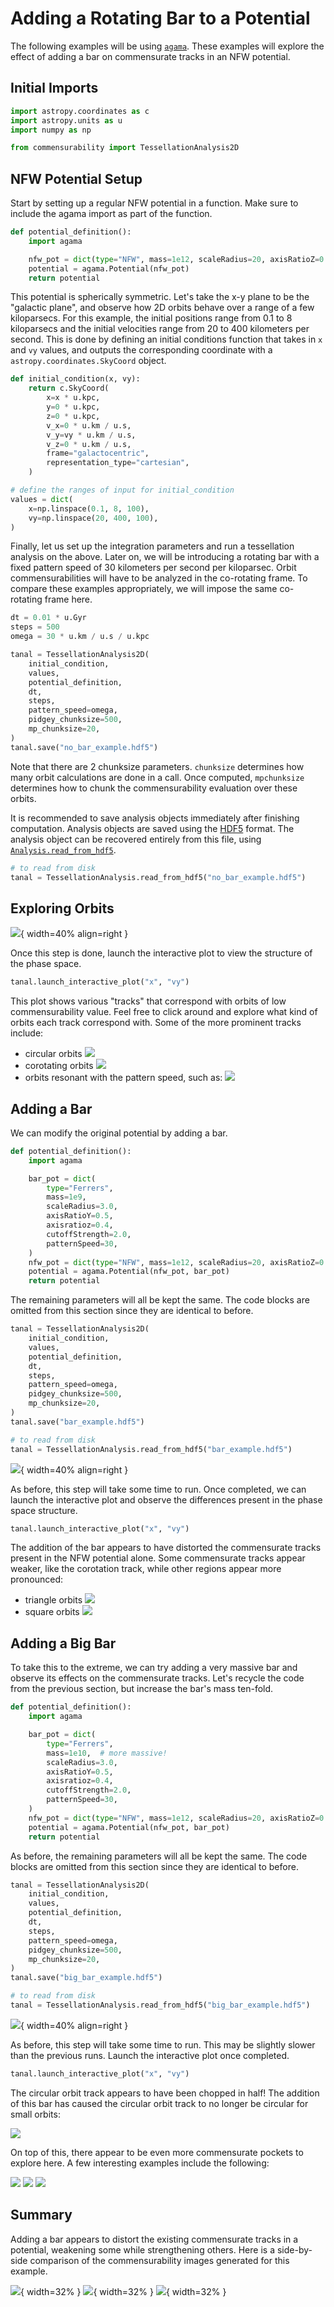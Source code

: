 # Adding a Rotating Bar to a Potential

The following examples will be using [`agama`](https://github.com/GalacticDynamics-Oxford/Agama). These examples will explore the effect of adding a bar on commensurate tracks in an NFW potential.

## Initial Imports

```py
import astropy.coordinates as c
import astropy.units as u
import numpy as np

from commensurability import TessellationAnalysis2D
```

## NFW Potential Setup

Start by setting up a regular NFW potential in a function. Make sure to include the agama import as part of the function.

```py
def potential_definition():
    import agama

    nfw_pot = dict(type="NFW", mass=1e12, scaleRadius=20, axisRatioZ=0.8)
    potential = agama.Potential(nfw_pot)
    return potential
```

This potential is spherically symmetric. Let's take the x-y plane to be the "galactic plane", and observe how 2D orbits behave over a range of a few kiloparsecs. For this example, the initial positions range from 0.1 to 8 kiloparsecs and the initial velocities range from 20 to 400 kilometers per second. This is done by defining an initial conditions function that takes in `x` and `vy` values, and outputs the corresponding coordinate with a `astropy.coordinates.SkyCoord` object.

```py
def initial_condition(x, vy):
    return c.SkyCoord(
        x=x * u.kpc,
        y=0 * u.kpc,
        z=0 * u.kpc,
        v_x=0 * u.km / u.s,
        v_y=vy * u.km / u.s,
        v_z=0 * u.km / u.s,
        frame="galactocentric",
        representation_type="cartesian",
    )

# define the ranges of input for initial_condition
values = dict(
    x=np.linspace(0.1, 8, 100),
    vy=np.linspace(20, 400, 100),
)
```

Finally, let us set up the integration parameters and run a tessellation analysis on the above.
Later on, we will be introducing a rotating bar with a fixed pattern speed of 30 kilometers per second per kiloparsec.
Orbit commensurabilities will have to be analyzed in the co-rotating frame.
To compare these examples appropriately, we will impose the same co-rotating frame here.

```py
dt = 0.01 * u.Gyr
steps = 500
omega = 30 * u.km / u.s / u.kpc

tanal = TessellationAnalysis2D(
    initial_condition,
    values,
    potential_definition,
    dt,
    steps,
    pattern_speed=omega,
    pidgey_chunksize=500,
    mp_chunksize=20,
)
tanal.save("no_bar_example.hdf5")
```

Note that there are 2 chunksize parameters. `chunksize` determines how many orbit calculations are done in a call. Once computed, `mpchunksize` determines how to chunk the commensurability evaluation over these orbits.

It is recommended to save analysis objects immediately after finishing computation. Analysis objects are saved using the [HDF5](https://www.hdfgroup.org/solutions/hdf5/) format. The analysis object can be recovered entirely from this file, using [`Analysis.read_from_hdf5`](../../../reference/commensurability/analysis.md#commensurability.analysis.AnalysisBase.read_from_hdf5).

```py
# to read from disk
tanal = TessellationAnalysis.read_from_hdf5("no_bar_example.hdf5")
```

## Exploring Orbits

![](no_bar.PNG){ width=40% align=right }

Once this step is done, launch the interactive plot to view the structure of the phase space.

```py
tanal.launch_interactive_plot("x", "vy")
```

This plot shows various "tracks" that correspond with orbits of low commensurability value. Feel free to click around and explore what kind of orbits each track correspond with. Some of the more prominent tracks include:

- circular orbits
![](track_circular.PNG)
- corotating orbits
![](track_corotation.PNG)
- orbits resonant with the pattern speed, such as:
![](track_cardioid.PNG)


## Adding a Bar

We can modify the original potential by adding a bar.

```py
def potential_definition():
    import agama

    bar_pot = dict(
        type="Ferrers",
        mass=1e9,
        scaleRadius=3.0,
        axisRatioY=0.5,
        axisratioz=0.4,
        cutoffStrength=2.0,
        patternSpeed=30,
    )
    nfw_pot = dict(type="NFW", mass=1e12, scaleRadius=20, axisRatioZ=0.8)
    potential = agama.Potential(nfw_pot, bar_pot)
    return potential
```

The remaining parameters will all be kept the same. The code blocks are omitted from this section since they are identical to before.

```py
tanal = TessellationAnalysis2D(
    initial_condition,
    values,
    potential_definition,
    dt,
    steps,
    pattern_speed=omega,
    pidgey_chunksize=500,
    mp_chunksize=20,
)
tanal.save("bar_example.hdf5")

# to read from disk
tanal = TessellationAnalysis.read_from_hdf5("bar_example.hdf5")
```

![](bar.PNG){ width=40% align=right }

As before, this step will take some time to run. Once completed, we can launch the interactive plot and observe the differences present in the phase space structure.

```py
tanal.launch_interactive_plot("x", "vy")
```

The addition of the bar appears to have distorted the commensurate tracks present in the NFW potential alone. Some commensurate tracks appear weaker, like the corotation track, while other regions appear more pronounced:

- triangle orbits
![](track_triangle.PNG)
- square orbits
![](track_square.PNG)


## Adding a Big Bar

To take this to the extreme, we can try adding a very massive bar and observe its effects on the commensurate tracks. Let's recycle the code from the previous section, but increase the bar's mass ten-fold.

```py
def potential_definition():
    import agama

    bar_pot = dict(
        type="Ferrers",
        mass=1e10,  # more massive!
        scaleRadius=3.0,
        axisRatioY=0.5,
        axisratioz=0.4,
        cutoffStrength=2.0,
        patternSpeed=30,
    )
    nfw_pot = dict(type="NFW", mass=1e12, scaleRadius=20, axisRatioZ=0.8)
    potential = agama.Potential(nfw_pot, bar_pot)
    return potential
```

As before, the remaining parameters will all be kept the same. The code blocks are omitted from this section since they are identical to before.

```py
tanal = TessellationAnalysis2D(
    initial_condition,
    values,
    potential_definition,
    dt,
    steps,
    pattern_speed=omega,
    pidgey_chunksize=500,
    mp_chunksize=20,
)
tanal.save("big_bar_example.hdf5")

# to read from disk
tanal = TessellationAnalysis.read_from_hdf5("big_bar_example.hdf5")
```

![](big_bar.PNG){ width=40% align=right }

As before, this step will take some time to run. This may be slightly slower than the previous runs. Launch the interactive plot once completed.

```py
tanal.launch_interactive_plot("x", "vy")
```

The circular orbit track appears to have been chopped in half! The addition of this bar has caused the circular orbit track to no longer be circular for small orbits:

![](track_eye.PNG)

On top of this, there appear to be even more commensurate pockets to explore here. A few interesting examples include the following:

![](track_loopy_triangles.PNG)
![](track_6clover.PNG)
![](track_star.PNG)

## Summary

Adding a bar appears to distort the existing commensurate tracks in a potential, weakening some while strengthening others.
Here is a side-by-side comparison of the commensurability images generated for this example.

![](no_bar.PNG){ width=32% }
![](bar.PNG){ width=32% }
![](big_bar.PNG){ width=32% }
